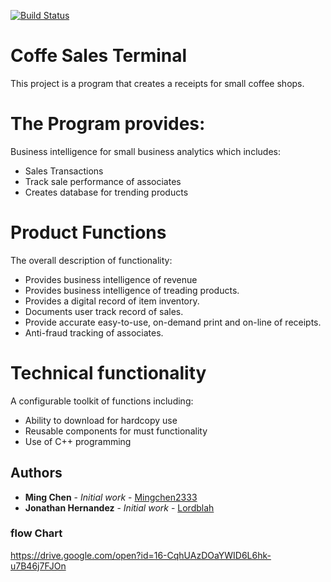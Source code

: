 [![Build Status][travis-image]][travis-url]
# Coffe Sales Terminal
This project is a program that creates a receipts for small coffee shops. 

 
# The Program provides:
Business intelligence for small business analytics which includes:
* Sales Transactions
* Track sale performance of associates
* Creates database for trending products


# Product Functions
The overall description of functionality:
* Provides business intelligence of revenue 
* Provides business intelligence of treading products.
* Provides a digital record of item inventory.
* Documents user track record of sales.
* Provide accurate easy-to-use, on-demand print and on-line of receipts. 
* Anti-fraud tracking of associates. 

# Technical functionality
A configurable toolkit of functions including:
* Ability to download for hardcopy use
* Reusable components for must functionality
* Use of C++ programming 
## Authors

* **Ming Chen** - *Initial work* - [Mingchen2333](https://github.com/Mingchen2333)
* **Jonathan Hernandez** - *Initial work* - [Lordblah](https://github.com/lordblah)

### flow Chart
https://drive.google.com/open?id=16-CqhUAzDOaYWID6L6hk-u7B46j7FJOn

[travis-image]: https://img.shields.io/travis/dbader/node-datadog-metrics/master.svg?style=flat-square
[travis-url]: https://travis-ci.org/dbader/node-datadog-metrics

